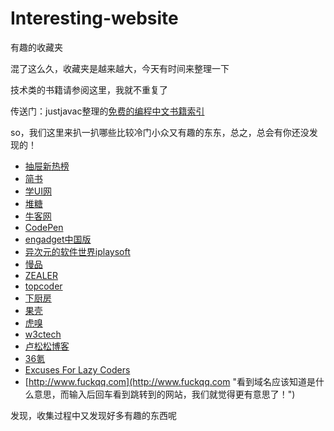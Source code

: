 # Interesting-website
有趣的收藏夹

混了这么久，收藏夹是越来越大，今天有时间来整理一下

技术类的书籍请参阅这里，我就不重复了

传送门：justjavac整理的[免费的编程中文书籍索引](https://github.com/justjavac/free-programming-books-zh_CN "免费的编程中文书籍索引")

so，我们这里来扒一扒哪些比较冷门小众又有趣的东东，总之，总会有你还没发现的！

- [抽屉新热榜](http://dig.chouti.com/user/itdig/1 "专收IT资讯的新热榜")
- [简书](http://www.jianshu.com/ "交流故事，沟通想法")
- [学UI网](http://www.xueui.cn/ "ui设计师学习教程平台")
- [堆糖](http://www.duitang.com/ "分享收集生活中的美好，遇见世界上的另外一个你")
- [牛客网](http://www.nowcoder.com/ "专业IT笔试面试备考平台")
- [CodePen](http://codepen.io/zhouwenbin/pen/JozNXQ "网站前端设计开发平台")
- [engadget中国版](http://cn.engadget.com/ "消费性电子产品新闻和评测")
- [异次元的软件世界iplaysoft](http://www.iplaysoft.com/ "软件改变生活！")
- [慢品](http://manpin.net/collect/go-to-the-fantasy-with-me/ "我很喜欢的一个音乐小站~")
- [ZEALER](http://www.zealer.com/ "独立电子产品测评机构")
- [topcoder](http://www.topcoder.com/ "Improve your skills. Get paid.")
- [下厨房](http://www.xiachufang.com/ "唯有美食与爱不可辜负")
- [果壳](http://www.guokr.com/ "科技有意思")
- [虎嗅](http://www.huxiu.com/ "有视角的、个性化商业资讯与交流平台")
- [w3ctech](http://www.w3ctech.com/ "中国最大的前端技术社区")
- [卢松松博客](http://lusongsong.com/ "关注草根创业者和站长的媒体博客")
- [36氪](http://36kr.com/ "关注互联网创业")
- [Excuses For Lazy Coders](http://programmingexcuses.com/ "据说只有程序员才能找出笑点来。。。")
- [http://www.fuckqq.com](http://www.fuckqq.com "看到域名应该知道是什么意思，而输入后回车看到跳转到的网站，我们就觉得更有意思了！")

发现，收集过程中又发现好多有趣的东西呢
